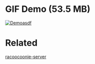 # GIF Demo (53.5 MB)

<a href="demo.mp4" title="Demo"><img src="demo.gif" alt="Demo" />asdf</a>

# Related

[racoocoonie-server](https://github.com/ygdanchoi/racoocoonie-server)
